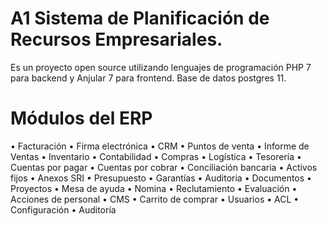 # A1 Sistema de Planificación de Recursos Empresariales.
Es un proyecto open source utilizando lenguajes de programación PHP 7 para backend  y Anjular 7 para frontend. Base de datos postgres 11.  
# Módulos del ERP
•	Facturación
•	Firma electrónica
•	CRM
•	Puntos de venta
•	Informe de Ventas
•	Inventario
•	Contabilidad
•	Compras
•	Logística
•	Tesorería
•	Cuentas por pagar
•	Cuentas por cobrar
•	Conciliación bancaria
•	Activos fijos
•	Anexos SRI
•	Presupuesto
•	Garantías
•	Auditoria
•	Documentos
•	Proyectos
•	Mesa de ayuda
•	Nomina
•	Reclutamiento
•	Evaluación
•	Acciones de personal
•	CMS 
•	Carrito de comprar
•	Usuarios
•	ACL
•	Configuración
•	Auditoría

